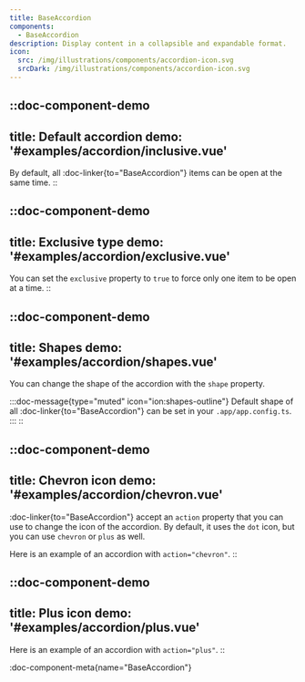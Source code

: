 ```yaml
---
title: BaseAccordion
components:
  - BaseAccordion
description: Display content in a collapsible and expandable format.
icon:
  src: /img/illustrations/components/accordion-icon.svg
  srcDark: /img/illustrations/components/accordion-icon.svg
---
```


::doc-component-demo
---
title: Default accordion
demo: '#examples/accordion/inclusive.vue'
---

By default, all :doc-linker{to="BaseAccordion"} items can be open at the same time.
::

::doc-component-demo
---
title: Exclusive type
demo: '#examples/accordion/exclusive.vue'
---

You can set the `exclusive` property to `true` to force only one item to be open at a time.
::

::doc-component-demo
---
title: Shapes
demo: '#examples/accordion/shapes.vue'
---

You can change the shape of the accordion with the `shape` property.

:::doc-message{type="muted" icon="ion:shapes-outline"}
Default shape of all :doc-linker{to="BaseAccordion"} can be set in your `.app/app.config.ts`.
:::
::

::doc-component-demo
---
title: Chevron icon
demo: '#examples/accordion/chevron.vue'
---

:doc-linker{to="BaseAccordion"} accept an `action` property that you can use to change the icon of the accordion. By default, it uses the `dot` icon, but you can use `chevron` or `plus` as well.

Here is an example of an accordion with `action="chevron"`.
::

::doc-component-demo
---
title: Plus icon
demo: '#examples/accordion/plus.vue'
---

Here is an example of an accordion with `action="plus"`.
::

:doc-component-meta{name="BaseAccordion"}
